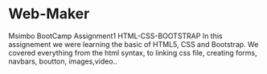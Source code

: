 # Web-Maker
Msimbo BootCamp Assignment1 HTML-CSS-BOOTSTRAP
In this assignement we were learning the basic of HTML5, CSS and Bootstrap.
We covered everything from the html syntax, to linking css file, creating forms, navbars, boutton, images,video..
